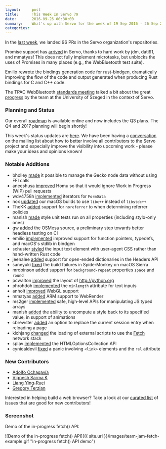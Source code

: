 ```yaml
---
layout:     post
title:      This Week In Servo 79
date:       2016-09-26 00:30:00
summary:    What's up with Servo for the week of 19 Sep 2016 - 26 Sep 2016
categories:
---
```


In the [last week](https://github.com/pulls?page=1&q=is%3Apr+is%3Amerged+closed%3A2016-09-19..2016-09-26+user%3Aservo), we landed 96 PRs in the Servo organization's repositories.

Promise support has [arrived](https://github.com/servo/servo/pull/12830) in Servo, thanks to hard work by jdm, dati91, and mmatyas! This does not fully implement microtasks, but unblocks the uses of Promises in many places (e.g., the WebBluetooth test suite).

Emilio [rewrote](https://github.com/servo/rust-bindgen/pull/37) the bindings generation code for rust-bindgen, dramatically improving the flow of the code and output generated when producing Rust bindings for C and C++ code.

The TPAC WebBluetooth [standards meeting](https://youtu.be/Vty9FsTTOoI?t=10m34s) talked a bit about the great [progress](http://szeged.github.io/servo/) by the team at the University of Szeged in the context of Servo.

### Planning and Status

Our overall [roadmap](https://github.com/servo/servo/wiki/Roadmap) is available online and now includes the Q3 plans. The Q4 and 2017 planning will begin shortly!

This week's status updates are [here](http://statusupdates.dev.mozaws.net/project/servo). We have been having a [conversation](https://groups.google.com/forum/#!topic/mozilla.dev.servo/lPCp-3_Of4Q) on the mailing list about how to better involve all contributors to the Servo project and especially improve the visibility into upcoming work - please make your ideas and opinions known!

### Notable Additions

 - bholley [made](https://github.com/servo/servo/pull/13404) it possible to manage the Gecko node data without using FFI calls
 - aneeshusa [improved](https://github.com/servo/homu/pull/62) Homu so that it would ignore Work in Progress (WIP) pull requests
 - wdv4758h [implemented](https://github.com/servo/servo/pull/13396) iterators for `FormData`
 - nox [updated](https://github.com/servo/servo/pull/13393) our macOS builds to use `libc++` instead of `libstdc++`
 - TheKK [added](https://github.com/servo/servo/pull/12493) support for `noreferrer` to when determining referrer policies
 - manish [made](https://github.com/servo/servo/pull/13386) style unit tests run on all properties (including stylo-only ones)
 - gw [added](https://github.com/servo/osmesa-src/pull/1) the OSMesa source, a preliminary step towards better headless testing on CI
 - emilio [implemented](https://github.com/servo/rust-bindgen/pull/58) improved support for function pointers, typedefs, and macOS's stdlib in bindgen
 - schuster [styled](https://github.com/servo/servo/pull/13354) the input text element with user-agent CSS rather than hand-written Rust code
 - jeenalee [added](https://github.com/servo/servo/pull/13356) support for open-ended dictionaries in the Headers API
 - saneyuki [fixed](https://github.com/servo/mozjs/pull/103) the build failures in SpiderMonkey on macOS Sierra
 - mrobinson [added](https://github.com/servo/servo/pull/13331) support for `background-repeat` properties `space` and `round`
 - pcwalton [improved](https://github.com/servo/servo/pull/13329) the layout of http://python.org
 - phrohdoh [implemented](https://github.com/servo/servo/pull/13315) the `minlength` attribute for text inputs
 - anholt [improved](https://github.com/servo/servo/pull/13309) WebGL support
 - mmatyas [added](https://github.com/servo/webrender/pull/408) ARM support to WebRender
 - ms2ger [implemented](https://github.com/servo/rust-mozjs/pull/304) safe, high-level APIs for manipulating JS typed arrays
 - manish [added](https://github.com/servo/servo/pull/13228) the ability to uncompute a style back to its specified value, in support of animations
 - cbrewster [added](https://github.com/servo/servo/pull/13167) an option to replace the current session entry when reloading a page
 - kichjang [changed](https://github.com/servo/servo/pull/12472) the loading of external scripts to use the [Fetch](https://fetch.spec.whatwg.org/) network stack
 - splav [implemented](https://github.com/servo/servo/pull/13380) the HTMLOptionsCollection API
 - cynicaldevil [fixed](https://github.com/servo/servo/pull/13311) a panic involving `<link>` elements and the `rel` attribute

### New Contributors

 - [Adolfo Ochagavía](https://github.com/aochagavia)
 - [Vignesh Sarma K](https://github.com/vigneshsarma)
 - [Liang Ying-Ruei](https://github.com/TheKK)
 - [Gregory Terzian](https://github.com/gterzian)

Interested in helping build a web browser? Take a look at our [curated list](https://starters.servo.org/) of issues that are good for new contributors!

### Screenshot

Demo of the in-progress fetch() API:

![Demo of the in-progress fetch() API]({{ site.url }}/images/team-jam-fetch-example.gif "In-progress fetch() API demo")
